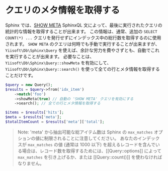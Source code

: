 クエリのメタ情報を取得する
==========================

Sphinx では、[SHOW META](https://sphinxsearch.com/docs/current.html#sphinxql-show-meta) SphinxQL 文によって、最後に実行されたクエリの統計的な情報を取得することが出来ます。
この情報は、通常、追加の `SELECT COUNT(*) ...` クエリを発行せずにインデックス中の総行数を取得するのに使用されます。
`SHOW META` のクエリは何時でも手動で実行することが出来ますが、`Yiisoft\Db\Sphinx\Query` を使えば、余計な労力を費やさずとも、自動でこれを実行することが出来ます。
必要なことは、`Yiisoft\Db\Sphinx\Query::showMeta` を有効にして、`Yiisoft\Db\Sphinx\Query::search()` を使って全ての行とメタ情報を取得することだけです。

```php
$query = new Query();
$results = $query->from('idx_item')
    ->match('foo')
    ->showMeta(true) // 自動の 'SHOW META' クエリを有効にする
    ->search(); // 全ての行とメタ情報を取得する

$items = $results['hits'];
$meta = $results['meta'];
$totalItemCount = $results['meta']['total'];
```

> Note: 'meta' から抽出可能な総アイテム数は Sphinx の `max_matches` オプションの値に制限されることに注意してください。
  あなたのインデックスが `max_matches` の値 (通常は 1000 以下) を超えるレコードを含んでいる場合は、レコード数を取得するためには、[[Query::options]] によって `max_matches` を引き上げるか、または [[Query::count()]] を使わなければなりません。
